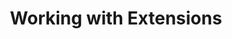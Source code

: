 ---
layout: default
title: Working with Extensions
nav_order: 3
description: ""
has_children: true
permalink: /docs/working-with-extensions
---